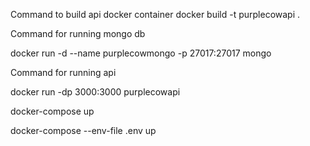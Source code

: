 Command to build api docker container
docker build -t purplecowapi .

Command for running mongo db

docker run -d --name purplecowmongo -p 27017:27017 mongo

Command for running api

docker run -dp 3000:3000 purplecowapi

docker-compose up

docker-compose --env-file .env up
